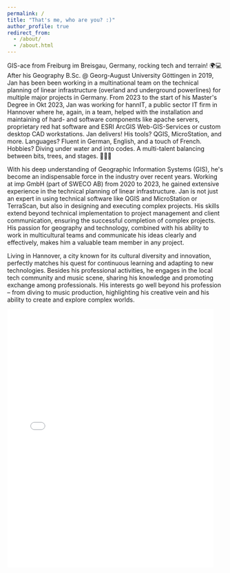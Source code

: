 ```yaml
---
permalink: /
title: "That's me, who are you? :)"
author_profile: true
redirect_from: 
  - /about/
  - /about.html
---
```



GIS-ace from Freiburg im Breisgau, Germany, rocking tech and terrain! 🌍💻 
After his Geography B.Sc. @ Georg-August University Göttingen in 2019, Jan has been been working in a multinational team on the technical planning of linear infrastructure (overland and underground powerlines) for multiple major projects in Germany. From 2023 to the start of his Master's Degree in Okt 2023, Jan was working for hannIT, a public sector IT firm in Hannover where he, again, in a team, helped with the installation and maintaining of hard- and software components like apache servers, proprietary red hat software and ESRI ArcGIS Web-GIS-Services or custom desktop CAD workstations. Jan delivers! His tools? QGIS, MicroStation, and more. Languages? Fluent in German, English, and a touch of French. Hobbies? Diving under water and into codes. A multi-talent balancing between bits, trees, and stages. 🚀🌳🎤

With his deep understanding of Geographic Information Systems (GIS), he's become an indispensable force in the industry over recent years. Working at imp GmbH (part of SWECO AB) from 2020 to 2023, he gained extensive experience in the technical planning of linear infrastructure. Jan is not just an expert in using technical software like QGIS and MicroStation or TerraScan, but also in designing and executing complex projects. His skills extend beyond technical implementation to project management and client communication, ensuring the successful completion of complex projects. His passion for geography and technology, combined with his ability to work in multicultural teams and communicate his ideas clearly and effectively, makes him a valuable team member in any project.

Living in Hannover, a city known for its cultural diversity and innovation, perfectly matches his quest for continuous learning and adapting to new technologies. Besides his professional activities, he engages in the local tech community and music scene, sharing his knowledge and promoting exchange among professionals. His interests go well beyond his profession – from diving to music production, highlighting his creative vein and his ability to create and explore complex worlds.


<iframe src="/talkmap/map.html" height="600" width="480" style="border:none;"></iframe>

